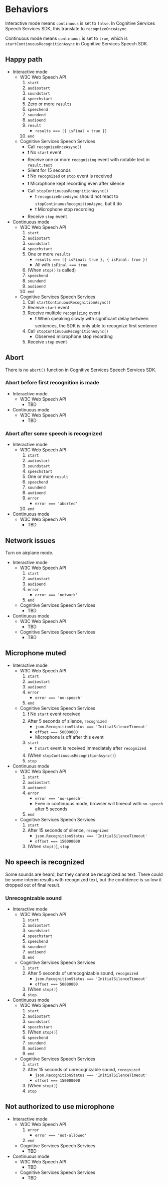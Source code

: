 # Behaviors

Interactive mode means `continuous` is set to `false`. In Cognitive Services Speech Services SDK, this translate to `recognizeOnceAsync`.

Continuous mode means `continuous` is set to `true`, which is `startContinuousRecognitionAsync` in Cognitive Services Speech SDK.

## Happy path

- Interactive mode
   - W3C Web Speech API
      1. `start`
      1. `audiostart`
      1. `soundstart`
      1. `speechstart`
      1. Zero or more `results`
      1. `speechend`
      1. `soundend`
      1. `audioend`
      1. `result`
         - `results === [{ isFinal = true }]`
      1. `end`
   - Cognitive Services Speech Services
      - Call `recognizeOnceAsync()`
      - ❗ No `start` event
      - Receive one or more `recognizing` event with notable text in `result.text`
      - Silent for 15 seconds
      - ❗ No `recognized` or `stop` event is received
      - ❗ Microphone kept recording even after silence
      - Call `stopContinuousRecognitionAsync()`
         - ❗ `recognizeOnceAsync` should not react to `stopContinuousRecognitionAsync`, but it do
         - ❗ Microphone stop recording
      - Receive `stop` event
- Continuous mode
   - W3C Web Speech API
      1. `start`
      1. `audiostart`
      1. `soundstart`
      1. `speechstart`
      1. One or more `results`
         - `results === [{ isFinal: true }, { isFinal: true }]`
         - All with `isFinal === true`
      1. (When `stop()` is called)
      1. `speechend`
      1. `soundend`
      1. `audioend`
      1. `end`
   - Cognitive Services Speech Services
      1. Call `startContinuousRecognitionAsync()`
      1. Receive `start` event
      1. Receive multiple `recognizing` event
         - ❗ When speaking slowly with significant delay between sentences, the SDK is only able to recognize first sentence
      1. Call `stopContinuousRecognitionAsync()`
         - Observed microphone stop recording
      1. Receive `stop` event

## Abort

There is no `abort()` function in Cognitive Services Speech Services SDK.

### Abort before first recognition is made

- Interactive mode
   - W3C Web Speech API
      - TBD
- Continuous mode
   - W3C Web Speech API
      - TBD

### Abort after some speech is recognized

- Interactive mode
   - W3C Web Speech API
      1. `start`
      1. `audiostart`
      1. `soundstart`
      1. `speechstart`
      1. One or more `result`
      1. `speechend`
      1. `soundend`
      1. `audioend`
      1. `error`
         - `error === 'aborted'`
      1. `end`
- Continuous mode
   - W3C Web Speech API
      - TBD

## Network issues

Turn on airplane mode.

- Interactive mode
   - W3C Web Speech API
      1. `start`
      1. `audiostart`
      1. `audioend`
      1. `error`
         - `error === 'network'`
      1. `end`
   - Cognitive Services Speech Services
      - TBD
- Continuous mode
   - W3C Web Speech API
      - TBD
   - Cognitive Services Speech Services
      - TBD

## Microphone muted

- Interactive mode
   - W3C Web Speech API
      1. `start`
      1. `audiostart`
      1. `audioend`
      1. `error`
         - `error === 'no-speech'`
      1. `end`
   - Cognitive Services Speech Services
      1. ❗ No `start` event received
      1. After 5 seconds of silence, `recognized`
         - `json.RecognitionStatus === 'InitialSilenceTimeout'`
         - `offset === 50000000`
         - Microphone is off after this event
      1. `start`
         - ❗ `start` event is received immediately after `recognized`
      1. (When `stopContinuousRecognitionAsync()`)
      1. `stop`
- Continuous mode
   - W3C Web Speech API
      1. `start`
      1. `audiostart`
      1. `audioend`
      1. `error`
         - `error === 'no-speech'`
         - Even in continuous mode, browser will timeout with `no-speech` after 5 seconds
      1. `end`
   - Cognitive Services Speech Services
      1. `start`
      1. After 15 seconds of silence, `recognized`
         - `json.RecognitionStatus === 'InitialSilenceTimeout'`
         - `offset === 150000000`
      1. (When `stop()`), `stop`

## No speech is recognized

Some sounds are heard, but they cannot be recognized as text. There could be some interim results with recognized text, but the confidence is so low it dropped out of final result.

### Unrecognizable sound

- Interactive mode
   - W3C Web Speech API
      1. `start`
      1. `audiostart`
      1. `soundstart`
      1. `speechstart`
      1. `speechend`
      1. `soundend`
      1. `audioend`
      1. `end`
   - Cognitive Services Speech Services
      1. `start`
      1. After 5 seconds of unrecognizable sound, `recognized`
         - `json.RecognitionStatus === 'InitialSilenceTimeout'`
         - `offset === 50000000`
      1. (When `stop()`)
      1. `stop`
- Continuous mode
   - W3C Web Speech API
      1. `start`
      1. `audiostart`
      1. `soundstart`
      1. `speechstart`
      1. (When `stop()`)
      1. `speechend`
      1. `soundend`
      1. `audioend`
      1. `end`
   - Cognitive Services Speech Services
      1. `start`
      1. After 15 seconds of unrecognizable sound, `recognized`
         - `json.RecognitionStatus === 'InitialSilenceTimeout'`
         - `offset === 150000000`
      1. (When `stop()`)
      1. `stop`

## Not authorized to use microphone

- Interactive mode
   - W3C Web Speech API
      1. `error`
         - `error === 'not-allowed'`
      1. `end`
   - Cognitive Services Speech Services
      - TBD
- Continuous mode
   - W3C Web Speech API
      - TBD
   - Cognitive Services Speech Services
      - TBD
